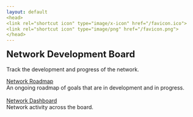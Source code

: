 ```yaml
---
layout: default
<head>
<link rel="shortcut icon" type="image/x-icon" href="/favicon.ico">
<link rel="shortcut icon" type="image/png" href="/favicon.png">
</head>
---
```

<b><font size="5">Network Development Board</font></b>
<br>
<br>
Track the development and progress of the network.

[Network Roadmap](/roadmap)
<br>
An ongoing roadmap of goals that are in development and in progress. 
<br>
<br>
[Network Dashboard](/dashboard)
<br>
Network activity across the board.
<br>
<br>




